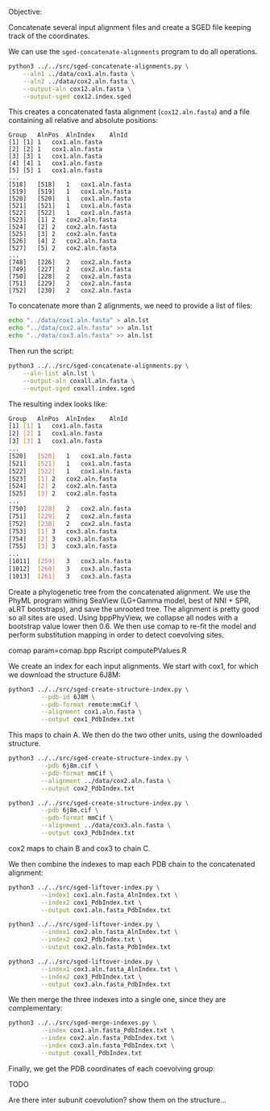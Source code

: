 Objective:

Concatenate several input alignment files and create a SGED file keeping track of the coordinates.

We can use the `sged-concatenate-alignments` program to do all operations.

```bash
python3 ../../src/sged-concatenate-alignments.py \
    --aln1 ../data/cox1.aln.fasta \
    --aln2 ../data/cox2.aln.fasta \
    --output-aln cox12.aln.fasta \
    --output-sged cox12.index.sged
```

This creates a concatenated fasta alignment (`cox12.aln.fasta`) and a file containing all relative and absolute positions:

```
Group	AlnPos	AlnIndex	AlnId
[1]	[1]	1	cox1.aln.fasta
[2]	[2]	1	cox1.aln.fasta
[3]	[3]	1	cox1.aln.fasta
[4]	[4]	1	cox1.aln.fasta
[5]	[5]	1	cox1.aln.fasta
...
[518]	[518]	1	cox1.aln.fasta
[519]	[519]	1	cox1.aln.fasta
[520]	[520]	1	cox1.aln.fasta
[521]	[521]	1	cox1.aln.fasta
[522]	[522]	1	cox1.aln.fasta
[523]	[1]	2	cox2.aln.fasta
[524]	[2]	2	cox2.aln.fasta
[525]	[3]	2	cox2.aln.fasta
[526]	[4]	2	cox2.aln.fasta
[527]	[5]	2	cox2.aln.fasta
...
[748]	[226]	2	cox2.aln.fasta
[749]	[227]	2	cox2.aln.fasta
[750]	[228]	2	cox2.aln.fasta
[751]	[229]	2	cox2.aln.fasta
[752]	[230]	2	cox2.aln.fasta
```

To concatenate more than 2 alignments, we need to provide a list of files:

```bash
echo "../data/cox1.aln.fasta" > aln.lst
echo "../data/cox2.aln.fasta" >> aln.lst
echo "../data/cox3.aln.fasta" >> aln.lst
```

Then run the script:

```bash
python3 ../../src/sged-concatenate-alignments.py \
    --aln-list aln.lst \
    --output-aln coxall.aln.fasta \
    --output-sged coxall.index.sged
```

The resulting index looks like:

```bash
Group	AlnPos	AlnIndex	AlnId
[1]	[1]	1	cox1.aln.fasta
[2]	[2]	1	cox1.aln.fasta
[3]	[3]	1	cox1.aln.fasta
...
[520]	[520]	1	cox1.aln.fasta
[521]	[521]	1	cox1.aln.fasta
[522]	[522]	1	cox1.aln.fasta
[523]	[1]	2	cox2.aln.fasta
[524]	[2]	2	cox2.aln.fasta
[525]	[3]	2	cox2.aln.fasta
...
[750]	[228]	2	cox2.aln.fasta
[751]	[229]	2	cox2.aln.fasta
[752]	[230]	2	cox2.aln.fasta
[753]	[1]	3	cox3.aln.fasta
[754]	[2]	3	cox3.aln.fasta
[755]	[3]	3	cox3.aln.fasta
...
[1011]	[259]	3	cox3.aln.fasta
[1012]	[260]	3	cox3.aln.fasta
[1013]	[261]	3	cox3.aln.fasta
```

Create a phylogenetic tree from the concatenated alignment. We use the PhyML program withing SeaView (LG+Gamma model, best of NNI + SPR, aLRT bootstraps), and save the unrooted tree. The alignment is pretty good so all sites are used. Using bppPhyView, we collapse all nodes with a bootstrap value lower then 0.6.
We then use comap to re-fit the model and perform substitution mapping in order to detect coevolving sites.

comap param=comap.bpp
Rscript computePValues.R

We create an index for each input alignments. We start with cox1, for which we download the structure 6J8M:

```bash
python3 ../../src/sged-create-structure-index.py \
         --pdb-id 6J8M \
         --pdb-format remote:mmCif \
         --alignment cox1.aln.fasta \
         --output cox1_PdbIndex.txt
```
This maps to chain A.
We then do the two other units, using the downloaded structure.

```bash
python3 ../../src/sged-create-structure-index.py \
         --pdb 6j8m.cif \
         --pdb-format mmCif \
         --alignment ../data/cox2.aln.fasta \
         --output cox2_PdbIndex.txt

python3 ../../src/sged-create-structure-index.py \
         --pdb 6j8m.cif \
         --pdb-format mmCif \
         --alignment ../data/cox3.aln.fasta \
         --output cox3_PdbIndex.txt
```

cox2 maps to chain B and cox3 to chain C.

We then combine the indexes to map each PDB chain to the concatenated alignment:

```bash
python3 ../../src/sged-liftover-index.py \
         --index1 cox1.aln.fasta_AlnIndex.txt \
         --index2 cox1_PdbIndex.txt \
         --output cox1.aln.fasta_PdbIndex.txt

python3 ../../src/sged-liftover-index.py \
         --index1 cox2.aln.fasta_AlnIndex.txt \
         --index2 cox2_PdbIndex.txt \
         --output cox2.aln.fasta_PdbIndex.txt

python3 ../../src/sged-liftover-index.py \
         --index1 cox3.aln.fasta_AlnIndex.txt \
         --index2 cox3_PdbIndex.txt \
         --output cox3.aln.fasta_PdbIndex.txt
```

We then merge the three indexes into a single one, since they are complementary:

```bash
python3 ../../src/sged-merge-indexes.py \
         --index cox1.aln.fasta_PdbIndex.txt \
         --index cox2.aln.fasta_PdbIndex.txt \
         --index cox3.aln.fasta_PdbIndex.txt \
         --output coxall_PdbIndex.txt
```


Finally, we get the PDB coordinates of each coevolving group:

TODO

Are there inter subunit coevolution? show them on the structure...
